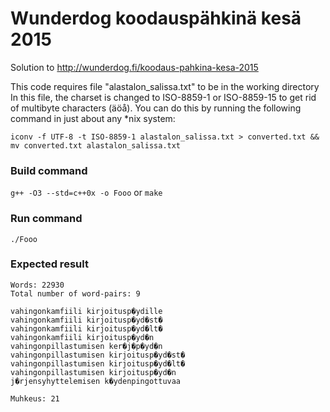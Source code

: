 Wunderdog koodauspähkinä kesä 2015
==================================
Solution to http://wunderdog.fi/koodaus-pahkina-kesa-2015


This code requires file "alastalon_salissa.txt" to be in the working directory
In this file, the charset is changed to ISO-8859-1 or ISO-8859-15 to get rid of multibyte characters (äöå).
You can do this by running the following command in just about any *nix system:

`iconv -f UTF-8 -t ISO-8859-1 alastalon_salissa.txt > converted.txt && mv converted.txt alastalon_salissa.txt`

### Build command
`g++ -O3 --std=c++0x -o Fooo` or `make`

### Run command
`./Fooo`


### Expected result
```
Words: 22930
Total number of word-pairs: 9
 
vahingonkamfiili kirjoitusp�ydille
vahingonkamfiili kirjoitusp�yd�st�
vahingonkamfiili kirjoitusp�yd�lt�
vahingonkamfiili kirjoitusp�yd�n
vahingonpillastumisen ker�j�p�yd�n
vahingonpillastumisen kirjoitusp�yd�st�
vahingonpillastumisen kirjoitusp�yd�lt�
vahingonpillastumisen kirjoitusp�yd�n
j�rjensyhyttelemisen k�ydenpingottuvaa
 
Muhkeus: 21
```

